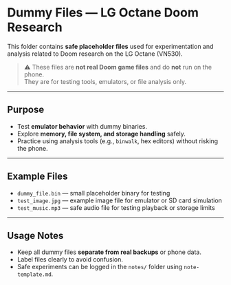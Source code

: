 # Dummy Files — LG Octane Doom Research

This folder contains **safe placeholder files** used for experimentation and analysis related to Doom research on the LG Octane (VN530).  

> ⚠️ These files are **not real Doom game files** and do **not** run on the phone.  
> They are for testing tools, emulators, or file analysis only.

---

## Purpose
- Test **emulator behavior** with dummy binaries.  
- Explore **memory, file system, and storage handling** safely.  
- Practice using analysis tools (e.g., `binwalk`, hex editors) without risking the phone.  

---

## Example Files
- `dummy_file.bin` — small placeholder binary for testing  
- `test_image.jpg` — example image file for emulator or SD card simulation  
- `test_music.mp3` — safe audio file for testing playback or storage limits  

---

## Usage Notes
- Keep all dummy files **separate from real backups** or phone data.  
- Label files clearly to avoid confusion.  
- Safe experiments can be logged in the `notes/` folder using `note-template.md`.
